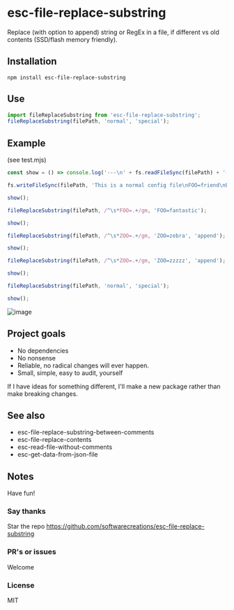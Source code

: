 # esc-file-replace-substring
Replace (with option to append) string or RegEx in a file, if different vs old contents (SSD/flash memory friendly).

## Installation
`npm install esc-file-replace-substring`

## Use
```JavaScript
import fileReplaceSubstring from 'esc-file-replace-substring';
fileReplaceSubstring(filePath, 'normal', 'special');
```

## Example
(see test.mjs)
```JavaScript
const show = () => console.log('---\n' + fs.readFileSync(filePath) + '---');

fs.writeFileSync(filePath, 'This is a normal config file\nFOO=friend\nBAR=bear\n');

show();

fileReplaceSubstring(filePath, /^\s*FOO=.+/gm, 'FOO=fantastic');

show();

fileReplaceSubstring(filePath, /^\s*ZOO=.+/gm, 'ZOO=zebra', 'append');

show();

fileReplaceSubstring(filePath, /^\s*ZOO=.+/gm, 'ZOO=zzzzz', 'append');

show();

fileReplaceSubstring(filePath, 'normal', 'special');

show();
```
![image](https://github.com/user-attachments/assets/637abaa3-6bb5-4e92-9d2b-73fac507bae2)

## Project goals
* No dependencies
* No nonsense
* Reliable, no radical changes will ever happen.
* Small, simple, easy to audit, yourself

If I have ideas for something different, I'll make a new package rather than make breaking changes.

## See also
* esc-file-replace-substring-between-comments
* esc-file-replace-contents
* esc-read-file-without-comments
* esc-get-data-from-json-file

## Notes
Have fun!

### Say thanks
Star the repo
https://github.com/softwarecreations/esc-file-replace-substring

### PR's or issues
Welcome

### License
MIT
